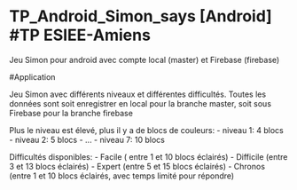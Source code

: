 # TP_Android_Simon_says [Android] #TP ESIEE-Amiens
 
Jeu Simon pour android avec compte local (master) et Firebase (firebase)

#Application

Jeu Simon avec différents niveaux et différentes difficultés.
Toutes les données sont soit enregistrer en local pour la branche master, soit sous Firebase pour la branche firebase

Plus le niveau est élevé, plus il y a de blocs de couleurs:
      - niveau 1: 4 blocs
      - niveau 2: 5 blocs 
      - ...
      - niveau 7: 10 blocs

Difficultés disponibles:
      - Facile ( entre 1 et 10 blocs éclairés)
      - Difficile (entre 3 et 13 blocs éclairés)
      - Expert (entre 5 et 15 blocs éclairés)
      - Chronos (entre 1 et 10 blocs éclairés, avec temps limité pour répondre)
